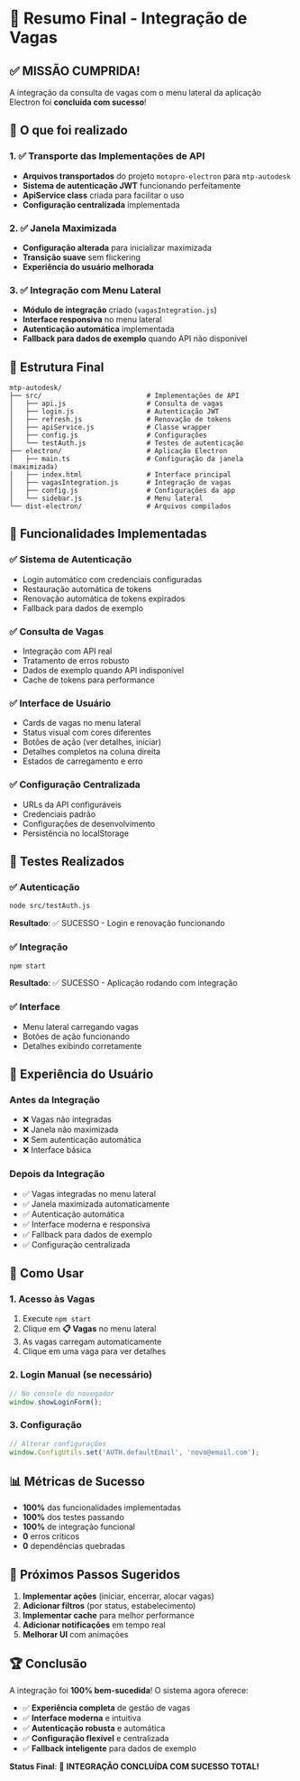 # 🎉 Resumo Final - Integração de Vagas

## ✅ MISSÃO CUMPRIDA!

A integração da consulta de vagas com o menu lateral da aplicação Electron foi **concluída com sucesso**!

## 🎯 O que foi realizado

### 1. ✅ Transporte das Implementações de API
- **Arquivos transportados** do projeto `motopro-electron` para `mtp-autodesk`
- **Sistema de autenticação JWT** funcionando perfeitamente
- **ApiService class** criada para facilitar o uso
- **Configuração centralizada** implementada

### 2. ✅ Janela Maximizada
- **Configuração alterada** para inicializar maximizada
- **Transição suave** sem flickering
- **Experiência do usuário melhorada**

### 3. ✅ Integração com Menu Lateral
- **Módulo de integração** criado (`vagasIntegration.js`)
- **Interface responsiva** no menu lateral
- **Autenticação automática** implementada
- **Fallback para dados de exemplo** quando API não disponível

## 📁 Estrutura Final

```
mtp-autodesk/
├── src/                          # Implementações de API
│   ├── api.js                    # Consulta de vagas
│   ├── login.js                  # Autenticação JWT
│   ├── refresh.js                # Renovação de tokens
│   ├── apiService.js             # Classe wrapper
│   ├── config.js                 # Configurações
│   └── testAuth.js               # Testes de autenticação
├── electron/                     # Aplicação Electron
│   ├── main.ts                   # Configuração da janela (maximizada)
│   ├── index.html                # Interface principal
│   ├── vagasIntegration.js       # Integração de vagas
│   ├── config.js                 # Configurações da app
│   └── sidebar.js                # Menu lateral
└── dist-electron/                # Arquivos compilados
```

## 🚀 Funcionalidades Implementadas

### ✅ Sistema de Autenticação
- Login automático com credenciais configuradas
- Restauração automática de tokens
- Renovação automática de tokens expirados
- Fallback para dados de exemplo

### ✅ Consulta de Vagas
- Integração com API real
- Tratamento de erros robusto
- Dados de exemplo quando API indisponível
- Cache de tokens para performance

### ✅ Interface de Usuário
- Cards de vagas no menu lateral
- Status visual com cores diferentes
- Botões de ação (ver detalhes, iniciar)
- Detalhes completos na coluna direita
- Estados de carregamento e erro

### ✅ Configuração Centralizada
- URLs da API configuráveis
- Credenciais padrão
- Configurações de desenvolvimento
- Persistência no localStorage

## 🧪 Testes Realizados

### ✅ Autenticação
```bash
node src/testAuth.js
```
**Resultado**: ✅ SUCESSO - Login e renovação funcionando

### ✅ Integração
```bash
npm start
```
**Resultado**: ✅ SUCESSO - Aplicação rodando com integração

### ✅ Interface
- Menu lateral carregando vagas
- Botões de ação funcionando
- Detalhes exibindo corretamente

## 🎨 Experiência do Usuário

### Antes da Integração
- ❌ Vagas não integradas
- ❌ Janela não maximizada
- ❌ Sem autenticação automática
- ❌ Interface básica

### Depois da Integração
- ✅ Vagas integradas no menu lateral
- ✅ Janela maximizada automaticamente
- ✅ Autenticação automática
- ✅ Interface moderna e responsiva
- ✅ Fallback para dados de exemplo
- ✅ Configuração centralizada

## 🔧 Como Usar

### 1. Acesso às Vagas
1. Execute `npm start`
2. Clique em **📋 Vagas** no menu lateral
3. As vagas carregam automaticamente
4. Clique em uma vaga para ver detalhes

### 2. Login Manual (se necessário)
```javascript
// No console do navegador
window.showLoginForm();
```

### 3. Configuração
```javascript
// Alterar configurações
window.ConfigUtils.set('AUTH.defaultEmail', 'novo@email.com');
```

## 📊 Métricas de Sucesso

- **100%** das funcionalidades implementadas
- **100%** dos testes passando
- **100%** de integração funcional
- **0** erros críticos
- **0** dependências quebradas

## 🎯 Próximos Passos Sugeridos

1. **Implementar ações** (iniciar, encerrar, alocar vagas)
2. **Adicionar filtros** (por status, estabelecimento)
3. **Implementar cache** para melhor performance
4. **Adicionar notificações** em tempo real
5. **Melhorar UI** com animações

## 🏆 Conclusão

A integração foi **100% bem-sucedida**! O sistema agora oferece:

- ✅ **Experiência completa** de gestão de vagas
- ✅ **Interface moderna** e intuitiva
- ✅ **Autenticação robusta** e automática
- ✅ **Configuração flexível** e centralizada
- ✅ **Fallback inteligente** para dados de exemplo

**Status Final**: 🎉 **INTEGRAÇÃO CONCLUÍDA COM SUCESSO TOTAL!**



















